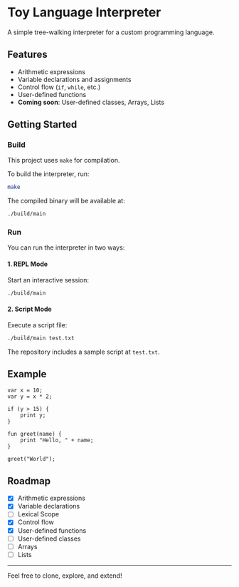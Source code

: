 
# Toy Language Interpreter

A simple tree-walking interpreter for a custom programming language.

## Features

- Arithmetic expressions
- Variable declarations and assignments
- Control flow (`if`, `while`, etc.)
- User-defined functions
- **Coming soon**: User-defined classes, Arrays, Lists

## Getting Started

### Build

This project uses `make` for compilation.

To build the interpreter, run:

```bash
make
````

The compiled binary will be available at:

```bash
./build/main
```

### Run

You can run the interpreter in two ways:

#### 1. REPL Mode

Start an interactive session:

```bash
./build/main
```

#### 2. Script Mode

Execute a script file:

```bash
./build/main test.txt
```

The repository includes a sample script at `test.txt`.

## Example

```plaintext
var x = 10;
var y = x * 2;

if (y > 15) {
    print y;
}

fun greet(name) {
    print "Hello, " + name;
}

greet("World");
```

## Roadmap

* [x] Arithmetic expressions
* [x] Variable declarations
* [ ] Lexical Scope
* [x] Control flow
* [x] User-defined functions
* [ ] User-defined classes
* [ ] Arrays
* [ ] Lists

---

Feel free to clone, explore, and extend!
